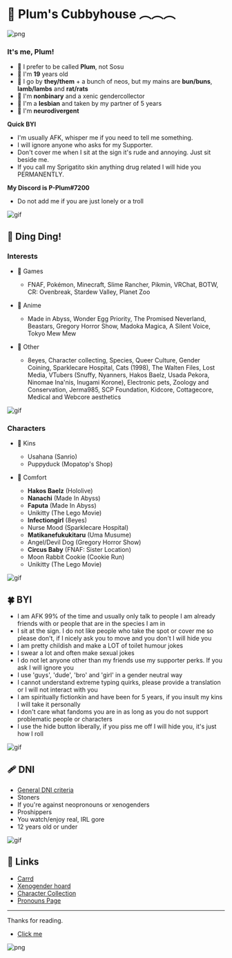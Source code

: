 # 🌈 Plum's Cubbyhouse ︵︵︵

![png](https://i.imgur.com/ZU976PN.png)
   ### It's me, Plum!
  
- 💫 I prefer to be called **Plum**, not Sosu
- 🌾 I'm **19** years old
- 🍯 I go by **they/them** + a bunch of neos, but my mains are **bun/buns**, **lamb/lambs** and **rat/rats**
- 🌿 I'm **nonbinary** and a xenic gendercollector
- 🍰 I'm a **lesbian** and taken by my partner of 5 years
- 🥛 I'm **neurodivergent**


**Quick BYI**
 - I'm usually AFK, whisper me if you need to tell me something.
 - I will ignore anyone who asks for my Supporter.
 - Don't cover me when I sit at the sign it's rude and annoying. Just sit beside me.
 - If you call my Sprigatito skin anything drug related I will hide you PERMANENTLY.


**My Discord is P-Plum#7200**
- Do not add me if you are just lonely or a troll

![gif](https://i.imgur.com/6mNH3v6.gif)

## 🔔 Ding Ding!
   ### Interests
 - 🌼 Games
     - FNAF, Pokémon, Minecraft, Slime Rancher, Pikmin, VRChat, BOTW, CR: Ovenbreak, Stardew Valley, Planet Zoo

 - 🍏 Anime
     - Made in Abyss, Wonder Egg Priority, The Promised Neverland, Beastars, Gregory Horror Show, Madoka Magica, A Silent Voice, Tokyo Mew Mew

 - 🌙 Other
     - 8eyes, Character collecting, Species, Queer Culture, Gender Coining, Sparklecare Hospital, Cats (1998), The Walten Files, Lost Media, VTubers (Snuffy, Nyanners, Hakos Baelz, Usada Pekora, Ninomae Ina'nis, Inugami Korone), Electronic pets, Zoology and Conservation, Jerma985, SCP Foundation, Kidcore, Cottagecore, Medical and Webcore aesthetics

![gif](https://i.imgur.com/6mNH3v6.gif)

   ### Characters
 - 🥜 Kins
    - Usahana (Sanrio)
    - Puppyduck (Mopatop's Shop)

 - 🍃 Comfort
    - **Hakos Baelz** (Hololive)
    - **Nanachi** (Made In Abyss)
    - **Faputa** (Made In Abyss)
    - Unikitty (The Lego Movie)
    - **Infectiongirl** (8eyes)
    - Nurse Mood (Sparklecare Hospital)
    - **Matikanefukukitaru** (Uma Musume)
    - Angel/Devil Dog (Gregory Horror Show)
    - **Circus Baby** (FNAF: Sister Location)
    - Moon Rabbit Cookie (Cookie Run)
    - Unikitty (The Lego Movie)

![gif](https://i.imgur.com/6mNH3v6.gif)

## 🍀 BYI
 - I am AFK 99% of the time and usually only talk to people I am already friends with or people that are in the species I am in
 - I sit at the sign. I do not like people who take the spot or cover me so please don't, if I nicely ask you to move and you don't I will hide you
 - I am pretty childish and make a LOT of toilet humour jokes
 - I swear a lot and often make sexual jokes
 - I do not let anyone other than my friends use my supporter perks. If you ask I will ignore you
 - I use 'guys', 'dude', 'bro' and 'girl' in a gender neutral way
 - I cannot understand extreme typing quirks, please provide a translation or I will not interact with you
 - I am spiritually fictionkin and have been for 5 years, if you insult my kins I will take it personally
 - I don't care what fandoms you are in as long as you do not support problematic people or characters
 - I use the hide button liberally, if you piss me off I will hide you, it's just how I roll

![gif](https://i.imgur.com/6mNH3v6.gif)

## 🩹 DNI
- [General DNI criteria](https://basic-dfi-criteria.carrd.co/)
- Stoners
- If you're against neopronouns or xenogenders
- Proshippers
- You watch/enjoy real, IRL gore
- 12 years old or under

![gif](https://i.imgur.com/6mNH3v6.gif)

## 🌻 Links
 - [Carrd](https://nanachi.crd.co/)
 - [Xenogender hoard](https://bungender.crd.co/)
 - [Character Collection](https://toyhou.se/P-Plum/characters/folder:all)
 - [Pronouns Page](https://en.pronouns.page/@P-Plum)
------

Thanks for reading.
 - [Click me](https://www.youtube.com/watch?v=jfZOvQnsBq0)

![png](https://i.imgur.com/JKfiDBc.png)
